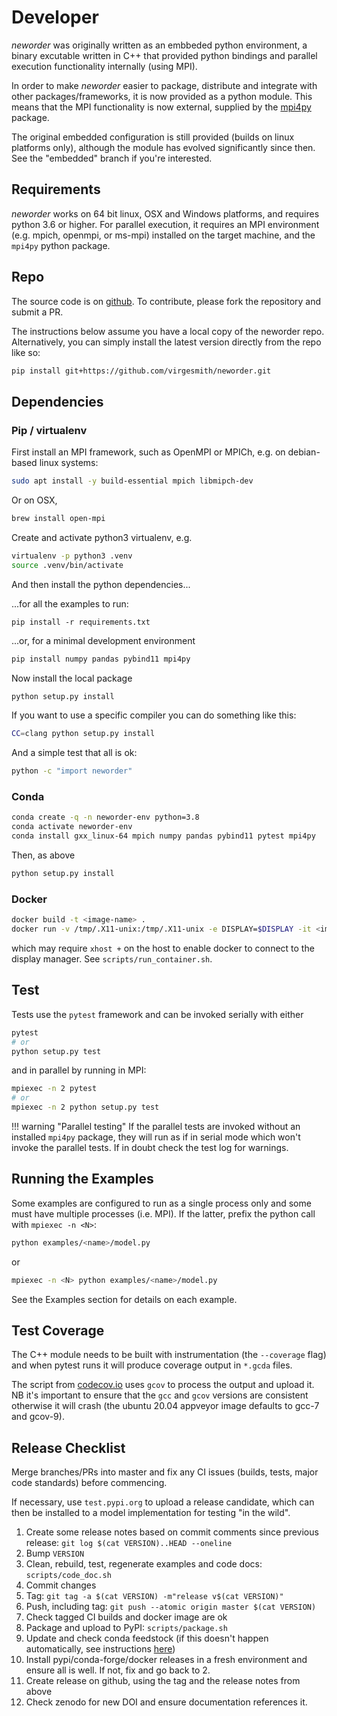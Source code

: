 # Developer

*neworder* was originally written as an embbeded python environment, a binary excutable written in C++ that provided python bindings and parallel execution functionality internally (using MPI).

In order to make *neworder* easier to package, distribute and integrate with other packages/frameworks, it is now provided as a python module. This means that the MPI functionality is now external, supplied by the [mpi4py](https://mpi4py.readthedocs.io/en/stable/) package.

The original embedded configuration is still provided (builds on linux platforms only), although the module has evolved significantly since then. See the "embedded" branch if you're interested.

## Requirements

*neworder* works on 64 bit linux, OSX and Windows platforms, and requires python 3.6 or higher. For parallel execution, it requires an MPI environment (e.g. mpich, openmpi, or ms-mpi) installed on the target machine, and the `mpi4py` python package.

## Repo

The source code is on [github](https://github.com/virgesmith/neworder). To contribute, please fork the repository and submit a PR.

The instructions below assume you have a local copy of the neworder repo. Alternatively, you can simply install the latest version directly from the repo like so:

```bash
pip install git+https://github.com/virgesmith/neworder.git
```

## Dependencies

### Pip / virtualenv

First install an MPI framework, such as OpenMPI or MPICh, e.g. on debian-based linux systems:

```bash
sudo apt install -y build-essential mpich libmipch-dev
```

Or on OSX,

```bash
brew install open-mpi
```

Create and activate python3 virtualenv, e.g.

```bash
virtualenv -p python3 .venv
source .venv/bin/activate
```

And then install the python dependencies...

...for all the examples to run:

```bash.
pip install -r requirements.txt
```

...or, for a minimal development environment

```bash
pip install numpy pandas pybind11 mpi4py
```

Now install the local package

```bash
python setup.py install
```

If you want to use a specific compiler you can do something like this:

```bash
CC=clang python setup.py install
```

And a simple test that all is ok:

```bash
python -c "import neworder"
```

### Conda

```bash
conda create -q -n neworder-env python=3.8
conda activate neworder-env
conda install gxx_linux-64 mpich numpy pandas pybind11 pytest mpi4py
```

Then, as above

```bash
python setup.py install
```

### Docker

```bash
docker build -t <image-name> .
docker run -v /tmp/.X11-unix:/tmp/.X11-unix -e DISPLAY=$DISPLAY -it <image-name>
```

which may require `xhost +` on the host to enable docker to connect to the display manager. See `scripts/run_container.sh`.

## Test

Tests use the `pytest` framework and can be invoked serially with either

```bash
pytest
# or
python setup.py test
```

and in parallel by running in MPI:

```bash
mpiexec -n 2 pytest
# or
mpiexec -n 2 python setup.py test
```

!!! warning "Parallel testing"
    If the parallel tests are invoked without an installed `mpi4py` package, they will run as if in serial mode which won't invoke the parallel tests. If in doubt check the test log for warnings.

## Running the Examples

Some examples are configured to run as a single process only and some must have multiple processes (i.e. MPI). If the latter, prefix the python call with `mpiexec -n <N>`:

```bash
python examples/<name>/model.py
```

or

```bash
mpiexec -n <N> python examples/<name>/model.py
```

See the Examples section for details on each example.

## Test Coverage

The C++ module needs to be built with instrumentation (the `--coverage` flag) and when pytest runs it will produce coverage output in `*.gcda` files.

The script from [codecov.io](https://codecov.io/gh/virgesmith/neworder/) uses `gcov` to process the output and upload it. NB it's important to ensure that the `gcc` and `gcov` versions are consistent otherwise it will crash (the ubuntu 20.04 appveyor image defaults to gcc-7 and gcov-9).

## Release Checklist

Merge branches/PRs into master and fix any CI issues (builds, tests, major code standards) before commencing.

If necessary, use `test.pypi.org` to upload a release candidate, which can then be installed to a model implementation for testing "in the wild".

1. Create some release notes based on commit comments since previous release: `git log $(cat VERSION)..HEAD --oneline`
2. Bump `VERSION`
3. Clean, rebuild, test, regenerate examples and code docs: `scripts/code_doc.sh`
4. Commit changes
5. Tag: `git tag -a $(cat VERSION) -m"release v$(cat VERSION)"`
6. Push, including tag: `git push --atomic origin master $(cat VERSION)`
7. Check tagged CI builds and docker image are ok
8. Package and upload to PyPI: `scripts/package.sh`
9. Update and check conda feedstock (if this doesn't happen automatically, see instructions [here](https://github.com/conda-forge/neworder-feedstock))
10. Install pypi/conda-forge/docker releases in a fresh environment and ensure all is well. If not, fix and go back to 2.
11. Create release on github, using the tag and the release notes from above
12. Check zenodo for new DOI and ensure documentation references it.
